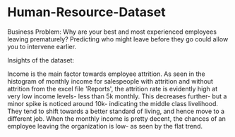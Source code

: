 # Human-Resource-Dataset
Business Problem: Why are your best and most experienced employees leaving prematurely? Predicting who might leave before they go could allow you to intervene earlier.

Insights of the dataset:

Income is the main factor towards employee attrition. As seen in the histogram of monthly income for salespeople with attrition and without attrition from the excel file 'Reports', the attrition rate is evidently high at very low income levels- less than 5k monthly. This decreases further- but a minor spike is noticed around 10k- indicating the middle class livelihood. They tend to shift towards a better standard of living, and hence move to a different job. When the monthly income is pretty decent, the chances of an employee leaving the organization is low- as seen by the flat trend.
 
